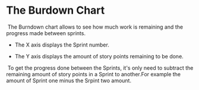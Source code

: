 # The Burdown Chart

&nbsp;The Burndown chart allows to see how much work is remaining and the progress made between sprints.

* The X axis displays the Sprint number.

* The Y axis displays the amount of story points remaining to be done.

&nbsp;To get the progress done between the Sprints, it's only need to subtract the remaining amount of story points in a Sprint to another.For example the amount of Sprint one minus the Srpint two amount. 